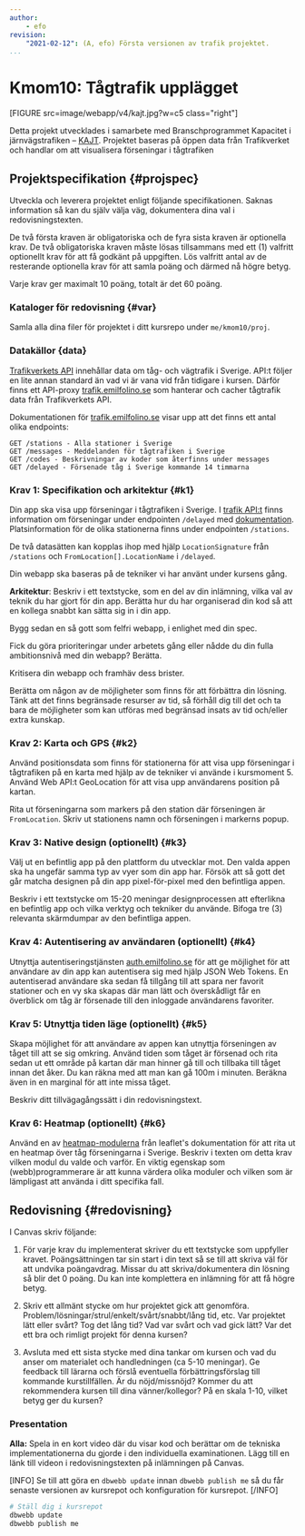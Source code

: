 ```yaml
---
author:
    - efo
revision:
    "2021-02-12": (A, efo) Första versionen av trafik projektet.
...
```

Kmom10: Tågtrafik upplägget
==================================

[FIGURE src=image/webapp/v4/kajt.jpg?w=c5 class="right"]

Detta projekt utvecklades i samarbete med Branschprogrammet Kapacitet i järnvägstrafiken – [KAJT](https://kajt.org/). Projektet baseras på öppen data från Trafikverket och handlar om att visualisera förseningar i tågtrafiken


Projektspecifikation {#projspec}
--------------------------------------------------------------------

Utveckla och leverera projektet enligt följande specifikationen. Saknas information så kan du själv välja väg, dokumentera dina val i redovisningstexten.

De två första kraven är obligatoriska och de fyra sista kraven är optionella krav. De två obligatoriska kraven måste lösas tillsammans med ett (1) valfritt optionellt krav för att få godkänt på uppgiften. Lös valfritt antal av de resterande optionella krav för att samla poäng och därmed nå högre betyg.

Varje krav ger maximalt 10 poäng, totalt är det 60 poäng.



### Kataloger för redovisning {#var}

Samla alla dina filer för projektet i ditt kursrepo under `me/kmom10/proj`.



### Datakällor {data}

[Trafikverkets API](https://api.trafikinfo.trafikverket.se/) innehållar data om tåg- och vägtrafik i Sverige. API:t följer en lite annan standard än vad vi är vana vid från tidigare i kursen. Därför finns ett API-proxy [trafik.emilfolino.se](https://trafik.emilfolino.se/) som hanterar och cacher tågtrafik data från Trafikverkets API.

Dokumentationen för [trafik.emilfolino.se](https://trafik.emilfolino.se/) visar upp att det finns ett antal olika endpoints:

```
GET /stations - Alla stationer i Sverige
GET /messages - Meddelanden för tågtrafiken i Sverige
GET /codes - Beskrivningar av koder som återfinns under messages
GET /delayed - Försenade tåg i Sverige kommande 14 timmarna
```



### Krav 1: Specifikation och arkitektur {#k1}

Din app ska visa upp förseningar i tågtrafiken i Sverige. I [trafik API:t](https://trafik.emilfolino.se/) finns information om förseningar under endpointen `/delayed` med [dokumentation](https://trafik.emilfolino.se/#delayed). Platsinformation för de olika stationerna finns under endpointen `/stations`.

De två datasätten kan kopplas ihop med hjälp `LocationSignature` från `/stations` och `FromLocation[].LocationName` i `/delayed`.

Din webapp ska baseras på de tekniker vi har använt under kursens gång.


__Arkitektur__: Beskriv i ett textstycke, som en del av din inlämning, vilka val av teknik du har gjort för din app. Berätta hur du har organiserad din kod så att en kollega snabbt kan sätta sig in i din app.

Bygg sedan en så gott som felfri webapp, i enlighet med din spec.

Fick du göra prioriteringar under arbetets gång eller nådde du din fulla ambitionsnivå med din webapp? Berätta.

Kritisera din webapp och framhäv dess brister.

Berätta om någon av de möjligheter som finns för att förbättra din lösning. Tänk att det finns begränsade resurser av tid, så förhåll dig till det och ta bara de möjligheter som kan utföras med begränsad insats av tid och/eller extra kunskap.



### Krav 2: Karta och GPS {#k2}

Använd positionsdata som finns för stationerna för att visa upp förseningar i tågtrafiken på en karta med hjälp av de tekniker vi använde i kursmoment 5. Använd Web API:t GeoLocation för att visa upp användarens position på kartan.

Rita ut förseningarna som markers på den station där förseningen är `FromLocation`. Skriv ut stationens namn och förseningen i markerns popup.



### Krav 3: Native design (optionellt) {#k3}

Välj ut en befintlig app på den plattform du utvecklar mot. Den valda appen ska ha ungefär samma typ av vyer som din app har. Försök att så gott det går matcha designen på din app pixel-för-pixel med den befintliga appen.

Beskriv i ett textstycke om 15-20 meningar designprocessen att efterlikna en befintlig app och vilka verktyg och tekniker du använde. Bifoga tre (3) relevanta skärmdumpar av den befintliga appen.



### Krav 4: Autentisering av användaren (optionellt) {#k4}

Utnyttja autentiseringstjänsten [auth.emilfolino.se](https://auth.emilfolino.se) för att ge möjlighet för att användare av din app kan autentisera sig med hjälp JSON Web Tokens. En autentiserad användare ska sedan få tillgång till att spara ner favorit stationer och en vy ska skapas där man lätt och överskådligt får en överblick om tåg är försenade till den inloggade användarens favoriter.



### Krav 5: Utnyttja tiden läge (optionellt) {#k5}

Skapa möjlighet för att användare av appen kan utnyttja förseningen av tåget till att se sig omkring. Använd tiden som tåget är försenad och rita sedan ut ett område på kartan där man hinner gå till och tillbaka till tåget innan det åker. Du kan räkna med att man kan gå 100m i minuten. Beräkna även in en marginal för att inte missa tåget.

Beskriv ditt tillvägagångssätt i din redovisningstext.



### Krav 6: Heatmap (optionellt) {#k6}

Använd en av [heatmap-modulerna](https://leafletjs.com/plugins.html#heatmaps) från leaflet's dokumentation för att rita ut en heatmap över tåg förseningarna i Sverige. Beskriv i texten om detta krav vilken modul du valde och varför. En viktig egenskap som (webb)programmerare är att kunna värdera olika moduler och vilken som är lämpligast att använda i ditt specifika fall.



Redovisning {#redovisning}
--------------------------------------------------------------------

I Canvas skriv följande:

1. För varje krav du implementerat skriver du ett textstycke som uppfyller kravet. Poängsättningen tar sin start i din text så se till att skriva väl för att undvika poängavdrag. Missar du att skriva/dokumentera din lösning så blir det 0 poäng. Du kan inte komplettera en inlämning för att få högre betyg.

1. Skriv ett allmänt stycke om hur projektet gick att genomföra. Problem/lösningar/strul/enkelt/svårt/snabbt/lång tid, etc. Var projektet lätt eller svårt? Tog det lång tid? Vad var svårt och vad gick lätt? Var det ett bra och rimligt projekt för denna kursen?

1. Avsluta med ett sista stycke med dina tankar om kursen och vad du anser om materialet och handledningen (ca 5-10 meningar). Ge feedback till lärarna och förslå eventuella förbättringsförslag till kommande kurstillfällen. Är du nöjd/missnöjd? Kommer du att rekommendera kursen till dina vänner/kollegor? På en skala 1-10, vilket betyg ger du kursen?



### Presentation

**Alla:** Spela in en kort video där du visar kod och berättar om de tekniska implementationerna du gjorde i den individuella examinationen. Lägg till en länk till videon i redovisningstexten på inlämningen på Canvas.



[INFO]
Se till att göra en `dbwebb update` innan `dbwebb publish me` så du får senaste versionen av kursrepot och konfiguration för kursrepot.
[/INFO]

```bash
# Ställ dig i kursrepot
dbwebb update
dbwebb publish me
```
